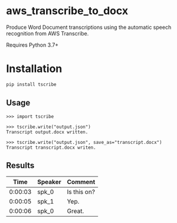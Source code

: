 # aws_transcribe_to_docx
Produce Word Document transcriptions using the automatic speech recognition from AWS Transcribe.

Requires  Python 3.7+

# Installation

```bash
pip install tscribe
```

## Usage

```
>>> import tscribe

>>> tscribe.write("output.json")
Transcript output.docx written.

>>> tscribe.write("output.json", save_as="transcript.docx")
Transcript transcript.docx writen.
```

## Results

| Time    | Speaker | Comment     |
| ------- | ------- | ----------- |
| 0:00:03 | spk_0   | Is this on? |
| 0:00:05 | spk_1   | Yep.        |
| 0:00:06 | spk_0   | Great.      |



